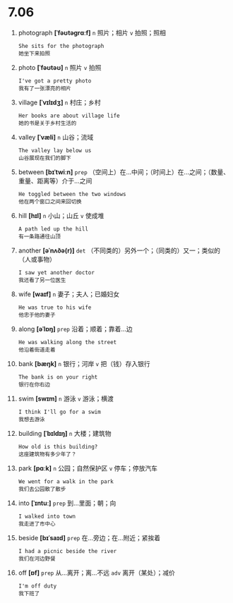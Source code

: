 # 7.06

1. photograph **[ˈfəʊtəɡrɑːf]** `n` 照片；相片 `v` 拍照；照相

   ```
   She sits for the photograph
   她坐下来拍照
   ```

2. photo **[ˈfəʊtəʊ]** `n` 照片 `v` 拍照

   ```
   I've got a pretty photo
   我有了一张漂亮的相片
   ```

3. village **[ˈvɪlɪdʒ]** `n` 村庄；乡村

   ```
   Her books are about village life
   她的书是关于乡村生活的
   ```

4. valley **[ˈvæli]** `n` 山谷；流域

   ```
   The valley lay below us
   山谷展现在我们的脚下
   ```

5. between **[bɪˈtwiːn]** `prep` （空间上）在...中间；（时间上）在...之间；（数量、重量、距离等）介于...之间

   ```
   He toggled between the two windows
   他在两个窗口之间来回切换
   ```

6. hill **[hɪl]** `n` 小山；山丘 `v` 使成堆

   ```
   A path led up the hill
   有一条路通往山顶
   ```

7. another **[əˈnʌðə(r)]** `det` （不同类的）另外一个；（同类的）又一；类似的（人或事物）

   ```
   I saw yet another doctor
   我还看了另一位医生
   ```

8. wife **[waɪf]** `n` 妻子；夫人；已婚妇女

   ```
   He was true to his wife
   他忠于他的妻子
   ```

9. along **[əˈlɒŋ]** `prep` 沿着；顺着；靠着...边

   ```
   He was walking along the street
   他沿着街道走着
   ```

10. bank **[bæŋk]** `n` 银行；河岸 `v` 把（钱）存入银行

    ```
    The bank is on your right
    银行在你右边
    ```

11. swim **[swɪm]** `n` 游泳 `v` 游泳；横渡

    ```
    I think I'll go for a swim
    我想去游泳
    ```

12. building **[ˈbɪldɪŋ]** `n` 大楼；建筑物

    ```
    How old is this building?
    这座建筑物有多少年了？
    ```

13. park **[pɑːk]** `n` 公园；自然保护区 `v` 停车；停放汽车

    ```
    We went for a walk in the park
    我们去公园散了散步
    ```

14. into **[ˈɪntuː]** `prep` 到...里面；朝；向

    ```
    I walked into town
    我走进了市中心
    ```

15. beside **[bɪˈsaɪd]** `prep` 在...旁边；在...附近；紧挨着

    ```
    I had a picnic beside the river
    我们在河边野餐
    ```

16. off **[ɒf]** `prep` 从...离开；离...不远 `adv` 离开（某处）；减价

    ```
    I'm off duty
    我下班了
    ```
